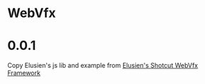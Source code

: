 # WebVfx
# 0.0.1
Copy Elusien's js lib and example from [Elusien's Shotcut WebVfx Framework](https://elusien.co.uk/shotcut/webvfx/index.php) 
